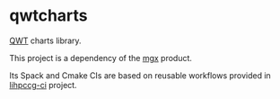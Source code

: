 # qwtcharts

[QWT](https://qwt.sourceforge.io/) charts library.

This project is a dependency of the [mgx](https://github.com/LIHPC-Computational-Geometry/mgx) product.

Its Spack and Cmake CIs are based on reusable workflows provided in [lihpccg-ci](https://github.com/LIHPC-Computational-Geometry/lihpccg-ci) project. 

